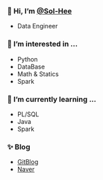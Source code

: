 ### 👋 Hi, I’m [@Sol-Hee](https://github.com/Sol-Hee)
  - Data Engineer
  
### 👀 I’m interested in ...
  - Python
  - DataBase
  - Math & Statics
  - Spark

### 🌱 I’m currently learning ...
  - PL/SQL
  - Java
  - Spark

### ✨ Blog <br/>
  - [GitBlog](http://Sol-hee.github.io)
  - [Naver](http://blog.naver.com/thfgml07)

<!---
Sol-Hee/Sol-Hee is a ✨ special ✨ repository because its `README.md` (this file) appears on your GitHub profile.
You can click the Preview link to take a look at your changes.
--->
